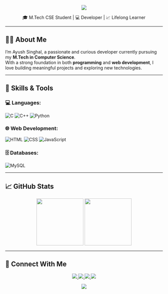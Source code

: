 <p align="center">
  <img src="https://capsule-render.vercel.app/api?type=waving&color=0:00c6ff,100:0072ff&height=200&section=header&text=Hi%20I'm%20Ayush%20Singhal!&fontSize=40&fontColor=ffffff" />
</p>

<p align="center">
  🎓 M.Tech CSE Student | 💻 Developer | 📈 Lifelong Learner  
</p>

---

## 🧑‍💻 About Me

I’m Ayush Singhal, a passionate and curious developer currently pursuing my **M.Tech in Computer Science**.  
With a strong foundation in both **programming** and **web development**, I love building meaningful projects and exploring new technologies.

---

## 🚀 Skills & Tools

### 💻 Languages:
![C](https://img.shields.io/badge/C-00599C?style=flat&logo=c&logoColor=white)
![C++](https://img.shields.io/badge/C++-00599C?style=flat&logo=c%2B%2B&logoColor=white)
![Python](https://img.shields.io/badge/Python-3776AB?style=flat&logo=python&logoColor=white)

### 🌐 Web Development:
![HTML](https://img.shields.io/badge/HTML5-E34F26?style=flat&logo=html5&logoColor=white)
![CSS](https://img.shields.io/badge/CSS3-1572B6?style=flat&logo=css3&logoColor=white)
![JavaScript](https://img.shields.io/badge/JavaScript-F7DF1E?style=flat&logo=javascript&logoColor=black)

### 🗄️ Databases:
![MySQL](https://img.shields.io/badge/MySQL-4479A1?style=flat&logo=mysql&logoColor=white)

---

## 📈 GitHub Stats

<p align="center">
  <img src="https://github-readme-stats.vercel.app/api?username=ayushsinghal&show_icons=true&theme=tokyonight" height="150" />
  <img src="https://github-readme-stats.vercel.app/api/top-langs/?username=ayushsinghal&layout=compact&theme=tokyonight" height="150" />
</p>

---
## 🤝 Connect With Me

<p align="center">
  <a href="mailto:ayushsinghal0703@gmail.com">
    <img src="https://img.shields.io/badge/Email-D14836?style=for-the-badge&logo=gmail&logoColor=white" />
  </a>
  <a href="https://www.linkedin.com/in/" target="_blank">
    <img src="https://img.shields.io/badge/LinkedIn-0077B5?style=for-the-badge&logo=linkedin&logoColor=white" />
  </a>
  <a href="https://www.instagram.com/anotherayush_" target="_blank">
    <img src="https://img.shields.io/badge/Instagram-E4405F?style=for-the-badge&logo=instagram&logoColor=white" />
  </a>
  <a href="https://ayush-singhal-1974.netlify.app/" target="_blank">
    <img src="https://img.shields.io/badge/Portfolio-Visit-blue?style=for-the-badge&logo=netlify&logoColor=white" />
  </a>
</p>



<p align="center">
  <img src="https://capsule-render.vercel.app/api?type=waving&color=0:00c6ff,100:0072ff&height=120&section=footer"/>
</p>


<!--
**Ayush1974-RGB/Ayush1974-RGB** is a ✨ _special_ ✨ repository because its `README.md` (this file) appears on your GitHub profile.

Here are some ideas to get you started:

- 🔭 I’m currently working on ...
- 🌱 I’m currently learning ...
- 👯 I’m looking to collaborate on ...
- 🤔 I’m looking for help with ...
- 💬 Ask me about ...
- 📫 How to reach me: ...
- 😄 Pronouns: ...
- ⚡ Fun fact: ...
-->

